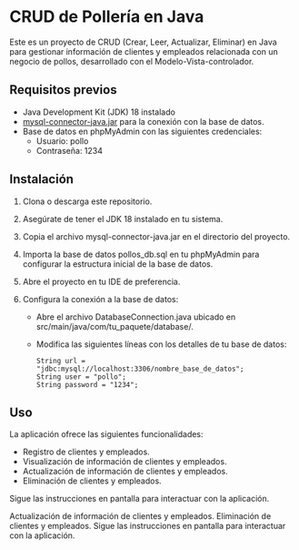 # CRUD de Pollería en Java

Este es un proyecto de CRUD (Crear, Leer, Actualizar, Eliminar) en Java para gestionar información de clientes y empleados relacionada con un negocio de pollos, desarrollado con el Modelo-Vista-controlador.

## Requisitos previos

- Java Development Kit (JDK) 18 instalado
- [mysql-connector-java.jar](https://dev.mysql.com/downloads/connector/j/) para la conexión con la base de datos.
- Base de datos en phpMyAdmin con las siguientes credenciales:
  - Usuario: pollo
  - Contraseña: 1234

## Instalación

1. Clona o descarga este repositorio.

2. Asegúrate de tener el JDK 18 instalado en tu sistema.

3. Copia el archivo mysql-connector-java.jar en el directorio del proyecto.

4. Importa la base de datos pollos_db.sql en tu phpMyAdmin para configurar la estructura inicial de la base de datos.

5. Abre el proyecto en tu IDE de preferencia.

6. Configura la conexión a la base de datos:
   - Abre el archivo DatabaseConnection.java ubicado en src/main/java/com/tu_paquete/database/.
   - Modifica las siguientes líneas con los detalles de tu base de datos:

     ```
     String url = "jdbc:mysql://localhost:3306/nombre_base_de_datos";
     String user = "pollo";
     String password = "1234";
     ```

## Uso

La aplicación ofrece las siguientes funcionalidades:

- Registro de clientes y empleados.
- Visualización de información de clientes y empleados.
- Actualización de información de clientes y empleados.
- Eliminación de clientes y empleados.

Sigue las instrucciones en pantalla para interactuar con la aplicación.

Actualización de información de clientes y empleados.
Eliminación de clientes y empleados.
Sigue las instrucciones en pantalla para interactuar con la aplicación.
